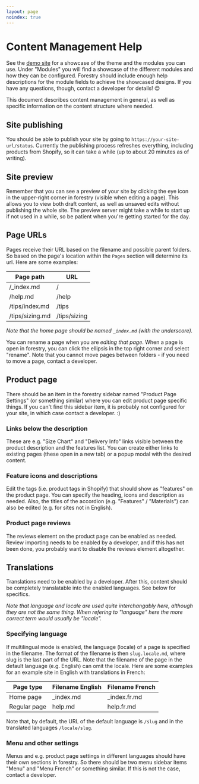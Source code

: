 ```yaml
---
layout: page
noindex: true
---
```


# Content Management Help

See the [demo site](https://reima-demo.netlify.app) for a showcase of the theme and the modules you can use. Under "Modules" you will find a showcase of the different modules and how they can be configured. Forestry should include enough help descriptions for the module fields to achieve the showcased designs. If you have any questions, though, contact a developer for details! 😊

This document describes content management in general, as well as specific information on the content structure where needed.

## Site publishing

You should be able to publish your site by going to `https://your-site-url/status`. Currently the publishing process refreshes everything, including products from Shopify, so it can take a while (up to about 20 minutes as of writing).

## Site preview

Remember that you can see a preview of your site by clicking the eye icon in the upper-right corner in forestry (visible when editing a page). This allows you to view both draft content, as well as unsaved edits without publishing the whole site. The preview server might take a while to start up if not used in a while, so be patient when you're getting started for the day.

## Page URLs

Pages receive their URL based on the filename and possible parent folders. So based on the page's location within the `Pages` section will determine its url. Here are some examples:

| Page path | URL |
|-----------|-----|
| /_index.md | / |
| /help.md | /help |
| /tips/index.md | /tips |
| /tips/sizing.md | /tips/sizing |

*Note that the home page should be named `_index.md` (with the underscore).*

You can rename a page when you are *editing that page*. When a page is open in forestry, you can click the ellipsis in the top right corner and select "rename". Note that you cannot move pages between folders - if you need to move a page, contact a developer.

## Product page

There should be an item in the forestry sidebar named "Product Page Settings" (or something similar) where you can edit product page specific things. If you can't find this sidebar item, it is probably not configured for your site, in which case contact a developer. :)

### Links below the description

These are e.g. "Size Chart" and "Delivery Info" links visible between the product description and the features list. You can create either links to existing pages (these open in a new tab) or a popup modal with the desired content.

### Feature icons and descriptions

Edit the tags (i.e. product tags in Shopify) that should show as "features" on the product page. You can specify the heading, icons and description as needed. Also, the titles of the accordion (e.g. "Features" / "Materials") can also be edited (e.g. for sites not in English).

### Product page reviews

The reviews element on the product page can be enabled as needed. Review importing needs to be enabled by a developer, and if this has not been done, you probably want to disable the reviews element altogether.

## Translations

Translations need to be enabled by a developer. After this, content should be completely translatable into the enabled languages. See below for specifics.

*Note that language and locale are used quite interchangably here, although they are not the same thing. When refering to "language" here the more correct term would usually be "locale".*

### Specifying language

If multilingual mode is enabled, the language (locale) of a page is specified in the filename. The format of the filename is then `slug.locale.md`, where slug is the last part of the URL. Note that the filename of the page in the default language (e.g. English) can omit the locale. Here are some examples for an example site in English with translations in French:

| Page type | Filename English | Filename French |
|-----------|------------------|-----------------|
| Home page | _index.md | _index.fr.md |
| Regular page | help.md | help.fr.md |

Note that, by default, the URL of the default language is `/slug` and in the translated languages `/locale/slug`.

### Menu and other settings

Menus and e.g. product page settings in different languages should have their own sections in forestry. So there should be two menu sidebar items "Menu" and "Menu French" or something similar. If this is not the case, contact a developer.
